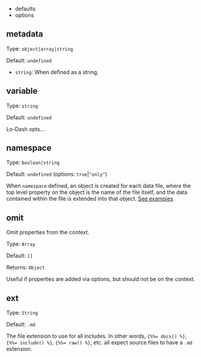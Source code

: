 * defaults
* options

## metadata
Type: `object|array|string`

Default: `undefined`

* `string`: When defined as a string,

## variable
Type: `string`

Default: `undefined`

Lo-Dash opts...

## namespace
Type: `boolean|string`

Default: `undefined` (options: `true`|`"only"`)

When `namespace` defined, an object is created for each data file, where the top level property on the object is the name of the file itself, and the data contained within the file is extended into that object. [See examples](#namespacing).

## omit

Omit properties from the context.

Type: `Array`

Default: `[]`

Returns: `Object`

Useful if properties are added via options, but should not be on the context.

## ext

Type: `String`

Default: `.md`

The file extension to use for all includes. In other words, `{%%= docs() %}`, `{%%= include() %}`, `{%%= raw() %}`, etc. all expect source files to have a `.md` extension.